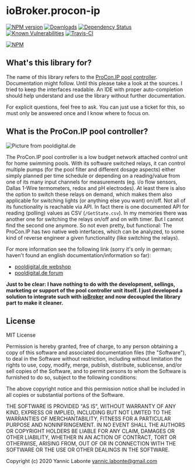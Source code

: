 # ioBroker.procon-ip

[![NPM version](http://img.shields.io/npm/v/procon-ip.svg)](https://www.npmjs.com/package/iobroker.procon-ip)
[![Downloads](https://img.shields.io/npm/dm/procon-ip.svg)](https://www.npmjs.com/package/iobroker.procon-ip)
[![Dependency Status](https://img.shields.io/david/ylabonte/procon-ip.svg)](https://david-dm.org/ylabonte/procon-ip)
[![Known Vulnerabilities](https://snyk.io/test/github/ylabonte/procon-ip/badge.svg)](https://snyk.io/test/github/ylabonte/procon-ip)
[![Travis-CI](http://img.shields.io/travis/ylabonte/procon-ip/master.svg)](https://travis-ci.org/ylabonte/procon-ip)

[![NPM](https://nodei.co/npm/procon-ip.png?downloads=true)](https://nodei.co/npm/procon-ip/)


## What's this library for?
The name of this library refers to the [ProCon.IP pool controller](#what-is-procon-ip). 
Documentation might follow. Until this please take a look at the sources. I
tried to keep the interfaces readable. An IDE with proper auto-completion should
help understand and use the library without further documentation.

For explicit questions, feel free to ask. You can just use a ticket for this, so
must only be answered once and I know where to focus on.


<a name="what-is-procon-ip"></a>

## What is the ProCon.IP pool controller?
![Picture from pooldigital.de](https://www.pooldigital.de/shop/media/image/66/47/a5/ProConIP1_720x600.png)

The ProCon.IP pool controller is a low budget network attached control unit for
home swimming pools. With its software switched relays, it can control
multiple pumps (for the pool filter and different dosage aspects) either
simply planned per time schedule or depending on a reading/value from one of
its many input channels for measurements (eg. i/o flow sensors, Dallas 1-Wire
termometers, redox and pH electrodes). At least there is also the option to
switch these relays on demand, which makes them also applicable for switching
lights (or anything else you want) on/off.
Not all of its functionality is reachable via API. In fact there is one
documented API for reading (polling) values as CSV (`/GetState.csv`). In my
memories there was another one for switching the relays on/off and on with
timer. But I cannot find the second one anymore. So not even pretty, but
functional: The ProCon.IP has two native web interfaces, which can be
analyzed, to some kind of reverse engineer a given functionality (like
switching the relays).

For more information see the following link (sorry it's only in german;
haven't found an english documentation/information so far):
* [pooldigital.de webshop](https://www.pooldigital.de/shop/poolsteuerungen/procon.ip/35/procon.ip-webbasierte-poolsteuerung-/-dosieranlage)
* [pooldigital.de forum](http://forum.pooldigital.de/)

**Just to be clear: I have nothing to do with the development, sellings,
marketing or support of the pool controller unit itself. I just developed a 
solution to integrate such with [ioBroker](/ylabonte/ioBroker.procon-ip) and now 
decoupled the library part to make it cleaner.**


## License
MIT License

Permission is hereby granted, free of charge, to any person obtaining a copy
of this software and associated documentation files (the "Software"), to deal
in the Software without restriction, including without limitation the rights
to use, copy, modify, merge, publish, distribute, sublicense, and/or sell
copies of the Software, and to permit persons to whom the Software is
furnished to do so, subject to the following conditions:

The above copyright notice and this permission notice shall be included in all
copies or substantial portions of the Software.

THE SOFTWARE IS PROVIDED "AS IS", WITHOUT WARRANTY OF ANY KIND, EXPRESS OR
IMPLIED, INCLUDING BUT NOT LIMITED TO THE WARRANTIES OF MERCHANTABILITY,
FITNESS FOR A PARTICULAR PURPOSE AND NONINFRINGEMENT. IN NO EVENT SHALL THE
AUTHORS OR COPYRIGHT HOLDERS BE LIABLE FOR ANY CLAIM, DAMAGES OR OTHER
LIABILITY, WHETHER IN AN ACTION OF CONTRACT, TORT OR OTHERWISE, ARISING FROM,
OUT OF OR IN CONNECTION WITH THE SOFTWARE OR THE USE OR OTHER DEALINGS IN THE
SOFTWARE.

Copyright (c) 2020 Yannic Labonte <yannic.labonte@gmail.com>
